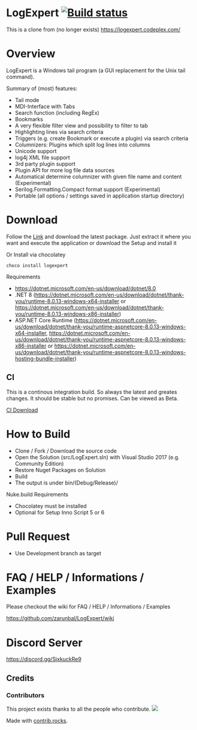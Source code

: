 # LogExpert [![Build status](https://ci.appveyor.com/api/projects/status/hxwxyyxy81l4tee8/branch/master?svg=true)](https://ci.appveyor.com/project/Zarunbal/logexpert/branch/master)

This is a clone from (no longer exists) https://logexpert.codeplex.com/

# Overview
LogExpert is a Windows tail program (a GUI replacement for the Unix tail command).

Summary of (most) features:

* Tail mode
* MDI-Interface with Tabs
* Search function (including RegEx)
* Bookmarks
* A very flexible filter view and possibility to filter to tab
* Highlighting lines via search criteria
* Triggers (e.g. create Bookmark or execute a plugin) via search criteria
* Columnizers: Plugins which split log lines into columns
* Unicode support
* log4j XML file support
* 3rd party plugin support
* Plugin API for more log file data sources
* Automatical determine columnizer with given file name and content (Experimental)
* Serilog.Formatting.Compact format support (Experimental)
* Portable (all options / settings saved in application startup directory)

# Download
Follow the [Link](https://github.com/zarunbal/LogExpert/releases/latest) and download the latest package. Just extract it where you want and execute the application or download the Setup and install it

Or Install via chocolatey

```choco install logexpert```

Requirements
- https://dotnet.microsoft.com/en-us/download/dotnet/8.0
- .NET 8 (https://dotnet.microsoft.com/en-us/download/dotnet/thank-you/runtime-8.0.13-windows-x64-installer or https://dotnet.microsoft.com/en-us/download/dotnet/thank-you/runtime-8.0.13-windows-x86-installer) 
- ASP.NET Core Runtime (https://dotnet.microsoft.com/en-us/download/dotnet/thank-you/runtime-aspnetcore-8.0.13-windows-x64-installer, https://dotnet.microsoft.com/en-us/download/dotnet/thank-you/runtime-aspnetcore-8.0.13-windows-x86-installer or https://dotnet.microsoft.com/en-us/download/dotnet/thank-you/runtime-aspnetcore-8.0.13-windows-hosting-bundle-installer)

## CI
This is a continous integration build. So always the latest and greates changes. It should be stable but no promises. Can be viewed as Beta.

[CI Download](https://ci.appveyor.com/project/Zarunbal/logexpert)

# How to Build

- Clone / Fork / Download the source code
- Open the Solution (src/LogExpert.sln) with Visual Studio 2017 (e.g. Community Edition)
- Restore Nuget Packages on Solution
- Build
- The output is under bin/(Debug/Release)/

Nuke.build Requirements
- Chocolatey must be installed
- Optional for Setup Inno Script 5 or 6

# Pull Request
- Use Development branch as target

# FAQ / HELP / Informations / Examples
Please checkout the wiki for FAQ / HELP / Informations / Examples

https://github.com/zarunbal/LogExpert/wiki

# Discord Server
https://discord.gg/SjxkuckRe9

## Credits
### Contributors

This project exists thanks to all the people who contribute.
<a href="https://github.com/zarunbal/LogExpert/graphs/contributors">
  <img src="https://contrib.rocks/image?repo=zarunbal/LogExpert" />
</a>

Made with [contrib.rocks](https://contrib.rocks).
